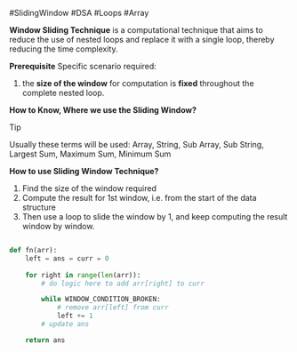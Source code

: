 
#SlidingWindow
#DSA #Loops
#Array 

**Window Sliding Technique** is a computational technique that aims to reduce the use of nested loops and replace it with a single loop, thereby reducing the time complexity.

**Prerequisite** 
Specific scenario required: 
1. the **size of the window** for computation is **fixed** throughout the complete nested loop. 

**How to Know, Where we use the Sliding Window?**

> [!Tip] 
> Usually these terms will be used: Array, String, Sub Array, Sub String, Largest Sum, Maximum Sum, Minimum Sum

**How to use Sliding Window Technique?**
1. Find the size of the window required 
2. Compute the result for 1st window, i.e. from the start of the data structure
3. Then use a loop to slide the window by 1, and keep computing the result window by window.

```python

def fn(arr):
    left = ans = curr = 0
  
    for right in range(len(arr)):
        # do logic here to add arr[right] to curr

        while WINDOW_CONDITION_BROKEN:
            # remove arr[left] from curr
            left += 1
        # update ans

    return ans

```

  